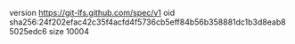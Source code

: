 version https://git-lfs.github.com/spec/v1
oid sha256:24f202efac42c35f4acfd4f5736cb5eff84b56b358881dc1b3d8eab85025edc6
size 10004
